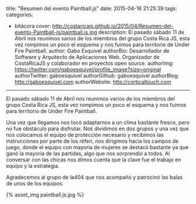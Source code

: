 title: "Resumen del evento Paintball.js"
date: 2015-04-16 21:25:39
tags:
categories:
- bitácora
cover: http://costaricajs.github.io/2015/04/Resumen-del-evento-Paintball-js/paintball.js.jpg
description: El pasado sábado 11 de Abril nos reunimos varios de los miembros del grupo Costa Rica JS, esta vez rompimos un poco el esquema y nos fuimos para territorio de Under Fire Paintball.
author: Gabo Esquivel
authorBio:  Desarrollador de Software y Arquitecto de Aplicaciones Web. Organizador de CostaRicaJS y colaborador en proyectos open source.
authorImg:  https://twitter.com/gaboesquivel/profile_image?size=original
authorTwitter: gaboesquivel
authorGithub: gaboesquivel
authorBlog: http://gaboesquivel.com
authorWebsite:  http://corticaltouch.com
---

El pasado sábado 11 de Abril nos reunimos varios de los miembros del grupo Costa Rica JS, esta vez rompimos un poco el esquema y nos fuimos para territorio de Under Fire Paintball.

Una vez que llegamos nos tocó adaptarnos a un clima bastante fresco, pero no fue obstáculo para disfrutar. Nos dividimos en dos grupos y una vez que nos colocamos el equipo de protección necesario y recibimos las instrucciones por parte de los réferi, nos dirigimos hacia los campos de juego, donde el equipo con mayoría de mujeres se destacó bastante ya que ganó la mayoría de las partidas, algo que nos sorprendió a todos. Al conversar con las chicas nos dimos cuenta que la clave fue el trabajo en equipo y la estrategia.
<!-- more -->
Agradecemos al grupo de la404 que nos acompañó y patrocinó las balas de unos de los equipos.

<div class='centered-img'>
{% asset_img paintball.js.jpg %}
</div>

